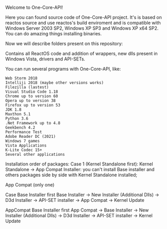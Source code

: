 

Welcome to One-Core-API!

Here you can found source code of One-Core-API project. It's is based on reactos source and use reactos's build enviroment and is compatible with Windows Server 2003 SP2, Windows XP SP3 and Windows XP x64 SP2. You can do amazing things installing binaries.

Now we will describe folders present on this repository:

Contains all ReactOS code and addition of wrappers, new dlls present in Windows Vista, drivers and API-SETs. 

You can run several programs with One-Core-API, like:

    Web Storm 2018
    Intelliji 2018 (maybe other versions works)
    Filezilla (lastest)
    Visual Studio Code 1.18
    Chrome up to version 60
    Opera up to version 38
    Firefox up to version 53
    JDK 1.8
    Maxthon 5.1
    Python 3.6
    .Net Framework up to 4.8
    Geekbench 4.2
    Performance Test
    Adobe Reader DC (2021)
    Windows 7 games
    Vista Applications
    K-Lite Codec 15+
    Several other applications

Installation order of packages: Case 1 (Kernel Standalone first): Kernel Standalone -> App Compat Installer: you can't install Base installer and others packages side by side with Kernel Standalone installed;

App Compat (only one)

Case Base Installer first Base Installer -> New Installer (Additional Dlls) -> D3d Installer -> API-SET installer -> App Compat -> Kernel Update

AppCompat Base Installer first App Compat -> Base Installer -> New Installer (Additional Dlls) -> D3d Installer -> API-SET installer -> Kernel Update
